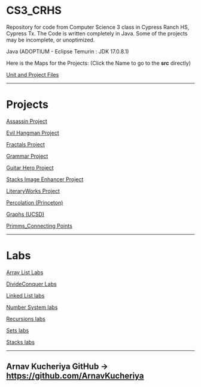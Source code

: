 # CS3_CRHS
Repository for code from Computer Science 3 class in Cypress Ranch HS, Cypress Tx.
The Code is written completely in Java. 
Some of the projects may be incomplete, or unoptimized.

Java (ADOPTIUM - Eclipse Temurin : JDK 17.0.8.1)

Here is the Maps for the Projects:
(Click the Name to go to the **src** directly)

[Unit and Project Files](https://github.com/ArnavKucheriya/CS3_CRHS/tree/main/LabUnit_Files)

--------------------------------------------------------------------------------------------------------------------------------------------------------------------
# Projects

[Assassin Project](https://github.com/ArnavKucheriya/CS3_CRHS/tree/main/Assassin/src) 

[Evil Hangman Project](https://github.com/ArnavKucheriya/CS3_CRHS/tree/main/EvilHangman/src) 

[Fractals Project](https://github.com/ArnavKucheriya/CS3_CRHS/tree/main/Fractals/src)

[Grammar Project](https://github.com/ArnavKucheriya/CS3_CRHS/tree/main/Grammar%20Project/src) 

[Guitar Hero Project](https://github.com/ArnavKucheriya/CS3_CRHS/tree/main/GuitarHero/src)

[Stacks Image Enhancer Project](https://github.com/ArnavKucheriya/CS3_CRHS/tree/main/Stack_Image_Enhancer/src) 

[LiteraryWorks Project](https://github.com/ArnavKucheriya/CS3_CRHS/tree/main/LiteraryWorks/src) 

[Percolation (Princeton)](https://github.com/ArnavKucheriya/CS3_CRHS/tree/main/Percolation/src)

[Graphs (UCSD)](https://github.com/ArnavKucheriya/CS3_CRHS/tree/main/UCSD_Graphs/src)

[Primms_Connecting Points](https://github.com/ArnavKucheriya/CS3_CRHS/tree/main/Prims_ConnectingPoints/src)
 
--------------------------------------------------------------------------------------------------------------------------------------------------------------------
 # Labs
 
[Array List Labs](https://github.com/ArnavKucheriya/CS3_CRHS/tree/main/Java_ArrayList/src)

[DivideConquer Labs](https://github.com/ArnavKucheriya/CS3_CRHS/tree/main/Java_DividenConqueror/src)

[Linked List labs](https://github.com/ArnavKucheriya/CS3_CRHS/tree/main/Java_LinkedList/src)

[Number System labs](https://github.com/ArnavKucheriya/CS3_CRHS/tree/main/Java_NumberSystems/src)

[Recursions labs](https://github.com/ArnavKucheriya/CS3_CRHS/tree/main/Java_Recursions/src)

[Sets labs](https://github.com/ArnavKucheriya/CS3_CRHS/tree/main/Java_Sets/src)

[Stacks labs](https://github.com/ArnavKucheriya/CS3_CRHS/tree/main/Java_Stacks/src)

--------------------------------------------------------------------------------------------------------------------------------------------------------------------

Arnav Kucheriya GitHub -> https://github.com/ArnavKucheriya
--------------------------------------------------------------------------------------------------------------------------------------------------------------------
